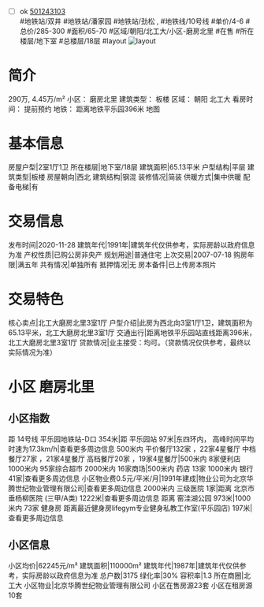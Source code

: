 - [ ] ok [501243103](https://bj.5i5j.com/ershoufang/501243103.html)  
 #地铁站/双井 #地铁站/潘家园 #地铁站/劲松 ,  #地铁线/10号线
#单价/4-6 #总价/285-300 #面积/65-70   #区域/朝阳/北工大/小区-磨房北里 #在售 #所在楼层/地下室 #总楼层/18层 #layout 
![layout](http://image2a.5i5j.com/bdir/layout/fe426e9fef164a40986e05b2f866094a.jpg_P5.jpg) 
# 简介 
 290万,  4.45万/m² 
小区： 磨房北里
建筑类型： 板楼
区域： 朝阳 北工大
看房时间： 提前预约
地铁： 距离地铁平乐园396米 地图
# 基本信息 
 房屋户型|2室1厅1卫
所在楼层|地下室/18层
建筑面积|65.13平米
户型结构|平层
建筑类型|板楼
房屋朝向|西北
建筑结构|钢混
装修情况|简装
供暖方式|集中供暖
配备电梯|有
# 交易信息 
 发布时间|2020-11-28
建筑年代|1991年|建筑年代仅供参考，实际房龄以政府信息为准
产权性质|已购公房非央产
规划用途|普通住宅
上次交易|2007-07-18
购房年限|满五年
共有情况|单独所有
抵押情况|无
房本备件|已上传房本照片
# 交易特色 
 核心卖点|北工大磨房北里3室1厅
户型介绍|此房为西北向3室1厅1卫，建筑面积为65.13平米，北工大磨房北里3室1厅
交通出行|距离地铁平乐园站直线距离396米，北工大磨房北里3室1厅
贷款情况|业主接受：均可。（贷款情况仅供参考，最终以实际情况为准）
# 小区 磨房北里
## 小区指数 
 距 14号线 平乐园地铁站-D口 354米|距 平乐园站 97米|东四环内， 高峰时间平均时速为17.3km/h|查看更多周边信息
500米内 平价餐厅132家 ，22家4星餐厅
中档餐厅27家 ，21家4星餐厅
高档餐厅20家 ，19家4星餐厅|500米内 8家便利店
1000米内 95家综合超市
2000米内 16家商场|500米内 药店 13家
1000米内 银行 41家|查看更多周边信息
小区物业费0.5元/平米/月|1991年建成|物业公司为北京华腾世纪物业管理有限公司|查看更多周边信息
2000米内 三级医院 1家|距离 北京市垂杨柳医院 (三甲/A类) 1222米|查看更多周边信息
距离 窑洼湖公园 973米|1000米内 73家 健身房
距离最近健身房lifegym专业健身私教工作室(平乐园店) 197米|查看更多周边信息
## 小区信息 
 小区均价|62245元/m²
建筑面积|110000m²
建筑年代|1987年|建筑年代仅供参考，实际房龄以政府信息为准
总户数|3175
绿化率|30%
容积率|1.3
所在商圈|北工大
小区物业|北京华腾世纪物业管理有限公司
小区在售房源23套
小区在租房源10套
